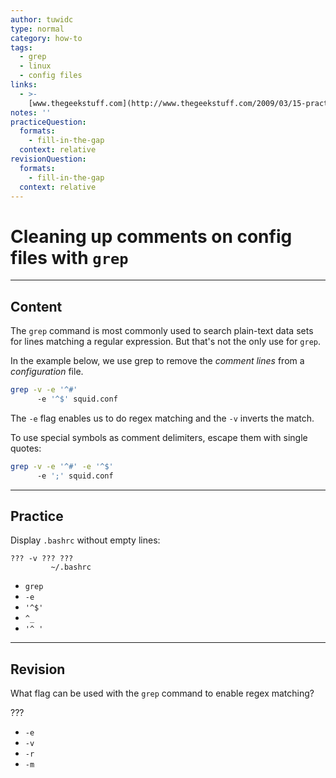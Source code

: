 ```yaml
---
author: tuwidc
type: normal
category: how-to
tags:
  - grep
  - linux
  - config files
links:
  - >-
    [www.thegeekstuff.com](http://www.thegeekstuff.com/2009/03/15-practical-unix-grep-command-examples/){website}
notes: ''
practiceQuestion:
  formats:
    - fill-in-the-gap
  context: relative
revisionQuestion:
  formats:
    - fill-in-the-gap
  context: relative
---
```


# Cleaning up comments on config files with `grep`


---

## Content

The `grep` command is most commonly used to search plain-text data sets for lines matching a regular expression. But that's not the only use for `grep`.

In the example below, we use grep to remove the *comment lines* from a *configuration* file.

```bash
grep -v -e '^#'
      -e '^$' squid.conf
```

The `-e` flag enables us to do regex matching and the `-v` inverts the match.

To use special symbols as comment delimiters, escape them with single quotes:

```bash
grep -v -e '^#' -e '^$'
      -e ';' squid.conf
```


---

## Practice

Display `.bashrc` without empty lines:

```plain-text
??? -v ??? ???
         ~/.bashrc
```

- `grep`
- `-e`
- `'^$'`
- `^_`
- `'^ '`


---

## Revision

What flag can be used with the `grep` command to enable regex matching?

???

- `-e`
- `-v`
- `-r`
- `-m`
